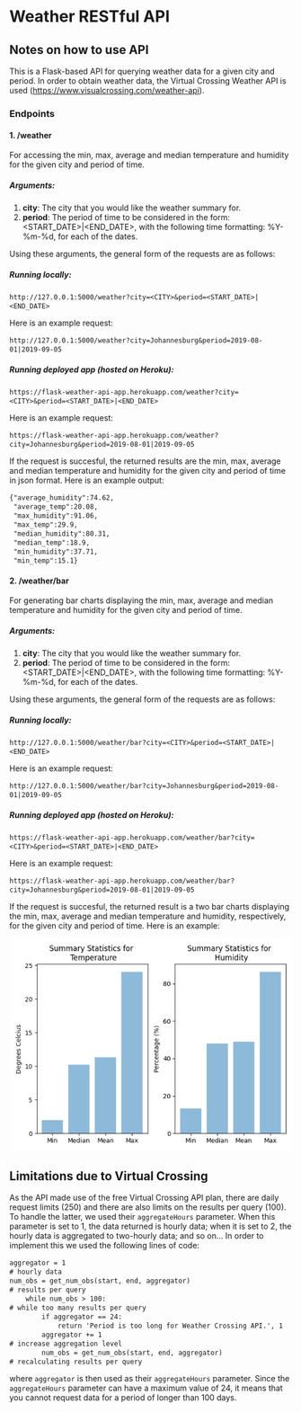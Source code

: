 # Weather RESTful API

## Notes on how to use API

This is a Flask-based API for querying weather data for a given city and period. In order to obtain weather data, the Virtual Crossing Weather API is used (https://www.visualcrossing.com/weather-api). 


### Endpoints

#### 1. /weather

For accessing the min, max, average and median temperature and humidity for the given city and period of time.

##### Arguments:

1. **city**: The city that you would like the weather summary for.
2. **period**: The period of time to be considered in the form: <START_DATE>|<END_DATE>, with the following time formatting: %Y-%m-%d, for each of the dates.

Using these arguments, the general form of the requests are as follows:

##### Running locally:
```
http://127.0.0.1:5000/weather?city=<CITY>&period=<START_DATE>|<END_DATE>
```
Here is an example request:
```
http://127.0.0.1:5000/weather?city=Johannesburg&period=2019-08-01|2019-09-05
```

##### Running deployed app (hosted on Heroku):
```
https://flask-weather-api-app.herokuapp.com/weather?city=<CITY>&period=<START_DATE>|<END_DATE>
```
Here is an example request:
```
https://flask-weather-api-app.herokuapp.com/weather?city=Johannesburg&period=2019-08-01|2019-09-05
```


If the request is succesful, the returned results are the min, max, average and median temperature and humidity for the given city and period of time in json format. Here is an example output:

```
{"average_humidity":74.62,
 "average_temp":20.08,
 "max_humidity":91.06,
 "max_temp":29.9,
 "median_humidity":80.31,
 "median_temp":18.9,
 "min_humidity":37.71,
 "min_temp":15.1}
```


#### 2. /weather/bar

For generating bar charts displaying the min, max, average and median temperature and humidity for the given city and period of time.

##### Arguments:

1. **city**: The city that you would like the weather summary for.
2. **period**: The period of time to be considered in the form: <START_DATE>|<END_DATE>, with the following time formatting: %Y-%m-%d, for each of the dates.

Using these arguments, the general form of the requests are as follows:

##### Running locally:
```
http://127.0.0.1:5000/weather/bar?city=<CITY>&period=<START_DATE>|<END_DATE>
```

Here is an example request:
```
http://127.0.0.1:5000/weather/bar?city=Johannesburg&period=2019-08-01|2019-09-05
```

##### Running deployed app (hosted on Heroku):
```
https://flask-weather-api-app.herokuapp.com/weather/bar?city=<CITY>&period=<START_DATE>|<END_DATE>
```

Here is an example request:
```
https://flask-weather-api-app.herokuapp.com/weather/bar?city=Johannesburg&period=2019-08-01|2019-09-05
```


If the request is succesful, the returned result is a two bar charts displaying the min, max, average and median temperature and humidity, respectively, for the given city and period of time. Here is an example:

![diagram](bar_charts.png)

## Limitations due to Virtual Crossing

As the API made use of the free Virtual Crossing API plan, there are daily request limits (250) and there are also limits on the results per query (100). To handle the latter, we used their ```aggregateHours``` parameter. When this parameter is set to 1, the data returned is hourly data; when it is set to 2, the hourly data is aggregated to two-hourly data; and so on...
In order to implement this we used the following lines of code:
```
aggregator = 1                                                         # hourly data
num_obs = get_num_obs(start, end, aggregator)                          # results per query
    while num_obs > 100:                                               # while too many results per query
        if aggregator == 24:
            return 'Period is too long for Weather Crossing API.', 1  
        aggregator += 1                                                # increase aggregation level
        num_obs = get_num_obs(start, end, aggregator)                  # recalculating results per query
```
where ```aggregator``` is then used as their ```aggregateHours``` parameter. Since the ```aggregateHours``` parameter can have a maximum value of 24, it means that you cannot request data for a period of longer than 100 days.

